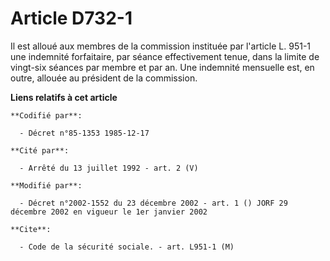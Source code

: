 # Article D732-1

Il est alloué aux membres de la commission instituée par l'article L. 951-1 une indemnité forfaitaire, par séance
effectivement tenue, dans la limite de vingt-six séances par membre et par an. Une indemnité mensuelle est, en outre, allouée
au président de la commission.

**Liens relatifs à cet article**

	**Codifié par**:

	  - Décret n°85-1353 1985-12-17

	**Cité par**:

	  - Arrêté du 13 juillet 1992 - art. 2 (V)

	**Modifié par**:

	  - Décret n°2002-1552 du 23 décembre 2002 - art. 1 () JORF 29 décembre 2002 en vigueur le 1er janvier 2002

	**Cite**:

	  - Code de la sécurité sociale. - art. L951-1 (M)
